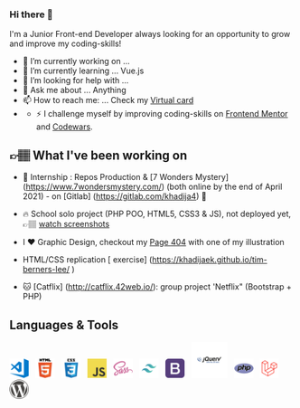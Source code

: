 ### Hi there 👋

I'm a Junior Front-end Developer always looking for an opportunity to grow and improve my coding-skills!  

- 🔭 I’m currently working on ... 
- 🌱 I’m currently learning ... Vue.js
- 🤔 I’m looking for help with ... 
- 💬 Ask me about ... Anything
- 📫 How to reach me: ... Check my [Virtual card  ](https://khadijaek.github.io/vcard/)
- * ⚡️ I challenge myself by improving coding-skills on [Frontend Mentor](https://www.frontendmentor.io/) and [Codewars](https://www.codewars.com/).

 

## 👉🏽 What I've been working on

* 🧠 Internship : Repos Production & [7 Wonders Mystery] (https://www.7wondersmystery.com/) (both online by the end of April 2021) - on [Gitlab] (https://gitlab.com/khadija4) 🤫

* 🔥 School solo project (PHP POO, HTML5, CSS3 & JS), not deployed yet, 👉🏽 [ watch screenshots ](https://github.com/KhadijaEK/npProject )
* I ❤️ Graphic Design, checkout my [Page 404](https://khadijaek.github.io/404-page/
) with one of my illustration
* HTML/CSS replication [ exercise] (https://khadijaek.github.io/tim-berners-lee/
) 
* 🐱 [Catflix] (http://catflix.42web.io/): group project 'Netflix" (Bootstrap + PHP)   

## Languages & Tools

  <img src="https://raw.githubusercontent.com/github/explore/80688e429a7d4ef2fca1e82350fe8e3517d3494d/topics/visual-studio-code/visual-studio-code.png"
     alt="Boostrap icon"
      float="left" width="34px" style="margin-right: 8px;" /> 
<img src="https://raw.githubusercontent.com/github/explore/80688e429a7d4ef2fca1e82350fe8e3517d3494d/topics/html/html.png"
	 alt="Html icon"
	 float="left" width="34px" style="margin-right: 8px;" />
<img src="https://raw.githubusercontent.com/github/explore/80688e429a7d4ef2fca1e82350fe8e3517d3494d/topics/css/css.png"
     alt="Css icon"
    float="left" width="34px" style="margin-right: 8px;" />
<img src="https://raw.githubusercontent.com/github/explore/80688e429a7d4ef2fca1e82350fe8e3517d3494d/topics/javascript/javascript.png"
     alt="JS icon"
    float="left" width="34px" style="margin-right: 8px;" />   <img src="https://raw.githubusercontent.com/github/explore/80688e429a7d4ef2fca1e82350fe8e3517d3494d/topics/sass/sass.png"
     alt="Sass icon"
     float="left" width="34px" style="margin-right: 8px;" />   <img src="https://raw.githubusercontent.com/github/explore/80688e429a7d4ef2fca1e82350fe8e3517d3494d/topics/tailwind/tailwind.png"
     alt="Tailwind icon"
     float="left" width="34px" style="margin-right: 8px;" />  <img src="https://raw.githubusercontent.com/github/explore/80688e429a7d4ef2fca1e82350fe8e3517d3494d/topics/bootstrap/bootstrap.png"
     alt="Boostrap icon"
     float="left" width="34px" style="margin-right: 8px;" /> <img src="https://raw.githubusercontent.com/github/explore/80688e429a7d4ef2fca1e82350fe8e3517d3494d/topics/jquery/jquery.png"
     alt="Jquery icon"
     float="left" width="64px" style="margin-right: 8px;" /> <img src="https://raw.githubusercontent.com/github/explore/80688e429a7d4ef2fca1e82350fe8e3517d3494d/topics/php/php.png"
     alt="Php icon"
     float="left" width="34" style="margin-right: 8px;" /> <img src="https://raw.githubusercontent.com/github/explore/80688e429a7d4ef2fca1e82350fe8e3517d3494d/topics/laravel/laravel.png"
     alt="Laravel icon"
     float="left" width="34px" style="margin-right: 8px;" /> 
     <img src="https://raw.githubusercontent.com/github/explore/80688e429a7d4ef2fca1e82350fe8e3517d3494d/topics/wordpress/wordpress.png"
     alt="Laravel icon"
     float="left" width="34px" style="margin-right: 8px;" /> 
 

